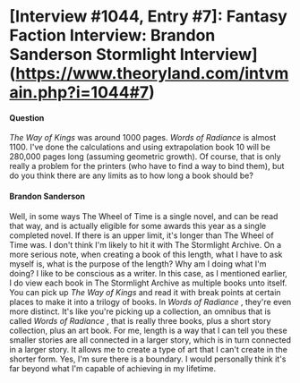 # [Interview #1044, Entry #7]: Fantasy Faction Interview: Brandon Sanderson Stormlight Interview](https://www.theoryland.com/intvmain.php?i=1044#7)

#### Question

*The Way of Kings*
was around 1000 pages.
*Words of Radiance*
is almost 1100. I've done the calculations and using extrapolation book 10 will be 280,000 pages long (assuming geometric growth). Of course, that is only really a problem for the printers (who have to find a way to bind them), but do you think there are any limits as to how long a book should be?

#### Brandon Sanderson

Well, in some ways The Wheel of Time is a single novel, and can be read that way, and is actually eligible for some awards this year as a single completed novel. If there is an upper limit, it's longer than The Wheel of Time was. I don't think I'm likely to hit it with The Stormlight Archive. On a more serious note, when creating a book of this length, what I have to ask myself is, what is the purpose of the length? Why am I doing what I'm doing? I like to be conscious as a writer. In this case, as I mentioned earlier, I do view each book in The Stormlight Archive as multiple books unto itself. You can pick up
*The Way of Kings*
and read it with break points at certain places to make it into a trilogy of books. In
*Words of Radiance*
, they're even more distinct. It's like you're picking up a collection, an omnibus that is called
*Words of Radiance*
, that is really three books, plus a short story collection, plus an art book. For me, length is a way that I can tell you these smaller stories are all connected in a larger story, which is in turn connected in a larger story. It allows me to create a type of art that I can't create in the shorter form. Yes, I'm sure there is a boundary. I would personally think it's far beyond what I'm capable of achieving in my lifetime.

